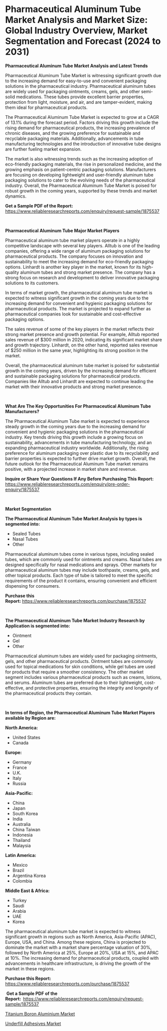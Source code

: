 <p><h1>Pharmaceutical Aluminum Tube Market Analysis and Market Size: Global Industry Overview, Market Segmentation and Forecast (2024 to 2031)</h1></p><p><strong>Pharmaceutical Aluminum Tube Market Analysis and Latest Trends</strong></p>
<p><p>Pharmaceutical Aluminum Tube Market is witnessing significant growth due to the increasing demand for easy-to-use and convenient packaging solutions in the pharmaceutical industry. Pharmaceutical aluminum tubes are widely used for packaging ointments, creams, gels, and other semi-solid medications. These tubes provide excellent barrier properties, protection from light, moisture, and air, and are tamper-evident, making them ideal for pharmaceutical products.</p><p>The Pharmaceutical Aluminum Tube Market is expected to grow at a CAGR of 13.1% during the forecast period. Factors driving this growth include the rising demand for pharmaceutical products, the increasing prevalence of chronic diseases, and the growing preference for sustainable and recyclable packaging materials. Additionally, advancements in tube manufacturing technologies and the introduction of innovative tube designs are further fueling market expansion.</p><p>The market is also witnessing trends such as the increasing adoption of eco-friendly packaging materials, the rise in personalized medicine, and the growing emphasis on patient-centric packaging solutions. Manufacturers are focusing on developing lightweight and user-friendly aluminum tube packaging solutions to cater to the evolving needs of the pharmaceutical industry. Overall, the Pharmaceutical Aluminum Tube Market is poised for robust growth in the coming years, supported by these trends and market dynamics.</p></p>
<p><strong>Get a Sample PDF of the Report:&nbsp;</strong> <a href="https://www.reliableresearchreports.com/enquiry/request-sample/1875537">https://www.reliableresearchreports.com/enquiry/request-sample/1875537</a></p>
<p>&nbsp;</p>
<p><strong>Pharmaceutical Aluminum Tube Major Market Players</strong></p>
<p><p>Pharmaceutical aluminum tube market players operate in a highly competitive landscape with several key players. Alltub is one of the leading companies, offering a wide range of aluminum packaging solutions for pharmaceutical products. The company focuses on innovation and sustainability to meet the increasing demand for eco-friendly packaging options. Linhardt is another key player in the market, known for its high-quality aluminum tubes and strong market presence. The company has a strong focus on research and development to deliver innovative packaging solutions to its customers.</p><p>In terms of market growth, the pharmaceutical aluminum tube market is expected to witness significant growth in the coming years due to the increasing demand for convenient and hygienic packaging solutions for pharmaceutical products. The market is projected to expand further as pharmaceutical companies look for sustainable and cost-effective packaging options.</p><p>The sales revenue of some of the key players in the market reflects their strong market presence and growth potential. For example, Alltub reported sales revenue of $300 million in 2020, indicating its significant market share and growth trajectory. Linhardt, on the other hand, reported sales revenue of $250 million in the same year, highlighting its strong position in the market.</p><p>Overall, the pharmaceutical aluminum tube market is poised for substantial growth in the coming years, driven by the increasing demand for efficient and sustainable packaging solutions for pharmaceutical products. Companies like Alltub and Linhardt are expected to continue leading the market with their innovative products and strong market presence.</p></p>
<p>&nbsp;</p>
<p><strong>What Are The Key Opportunities For Pharmaceutical Aluminum Tube Manufacturers?</strong></p>
<p><p>The Pharmaceutical Aluminum Tube market is expected to experience steady growth in the coming years due to the increasing demand for convenient and hygienic packaging solutions in the pharmaceutical industry. Key trends driving this growth include a growing focus on sustainability, advancements in tube manufacturing technology, and an expanding pharmaceutical industry worldwide. Additionally, the rising preference for aluminum packaging over plastic due to its recyclability and barrier properties is expected to further drive market growth. Overall, the future outlook for the Pharmaceutical Aluminum Tube market remains positive, with a projected increase in market share and revenue.</p></p>
<p><strong>Inquire or Share Your Questions If Any Before Purchasing This Report:</strong> <a href="https://www.reliableresearchreports.com/enquiry/pre-order-enquiry/1875537">https://www.reliableresearchreports.com/enquiry/pre-order-enquiry/1875537</a></p>
<p>&nbsp;</p>
<p><strong>Market Segmentation</strong></p>
<p><strong>The Pharmaceutical Aluminum Tube Market Analysis by types is segmented into:</strong></p>
<p><ul><li>Sealed Tubes</li><li>Nasal Tubes</li><li>Other</li></ul></p>
<p><p>Pharmaceutical aluminum tubes come in various types, including sealed tubes, which are commonly used for ointments and creams. Nasal tubes are designed specifically for nasal medications and sprays. Other markets for pharmaceutical aluminum tubes may include toothpaste, creams, gels, and other topical products. Each type of tube is tailored to meet the specific requirements of the product it contains, ensuring convenient and efficient dispensing for consumers.</p></p>
<p><strong>Purchase this Report:&nbsp;</strong><a href="https://www.reliableresearchreports.com/purchase/1875537">https://www.reliableresearchreports.com/purchase/1875537</a></p>
<p>&nbsp;</p>
<p><strong>The Pharmaceutical Aluminum Tube Market Industry Research by Application is segmented into:</strong></p>
<p><ul><li>Ointment</li><li>Gel</li><li>Other</li></ul></p>
<p><p>Pharmaceutical aluminum tubes are widely used for packaging ointments, gels, and other pharmaceutical products. Ointment tubes are commonly used for topical medications for skin conditions, while gel tubes are used for products that require a smoother consistency. The other market segment includes various pharmaceutical products such as creams, lotions, and serums. Aluminum tubes are preferred due to their lightweight, cost-effective, and protective properties, ensuring the integrity and longevity of the pharmaceutical products they contain.</p></p>
<p>&nbsp;</p>
<p><strong>In terms of Region, the Pharmaceutical Aluminum Tube Market Players available by Region are:</strong></p>
<p>
    <p> <strong> North America: </strong>
        <ul>
            <li>United States</li>
            <li>Canada</li>
        </ul>
        </p> 
    <p> <strong> Europe: </strong>
        <ul>
            <li>Germany</li>
            <li>France</li>
            <li>U.K.</li>
            <li>Italy</li>
            <li>Russia</li>
        </ul>
        </p> 
    <p> <strong> Asia-Pacific: </strong>
        <ul>
            <li>China</li>
            <li>Japan</li>
            <li>South Korea</li>
            <li>India</li>
            <li>Australia</li>
            <li>China Taiwan</li>
            <li>Indonesia</li>
            <li>Thailand</li>
            <li>Malaysia</li>
        </ul>
        </p> 
    <p> <strong> Latin America: </strong>
        <ul>
            <li>Mexico</li>
            <li>Brazil</li>
            <li>Argentina Korea</li>
            <li>Colombia</li>
        </ul>
        </p> 
    <p> <strong> Middle East & Africa: </strong>
        <ul>
            <li>Turkey</li>
            <li>Saudi</li>
            <li>Arabia</li>
            <li>UAE</li>
            <li>Korea</li>
        </ul>
    </p>
    </p>
<p><p>The pharmaceutical aluminum tube market is expected to witness significant growth in regions such as North America, Asia-Pacific (APAC), Europe, USA, and China. Among these regions, China is projected to dominate the market with a market share percentage valuation of 30%, followed by North America at 25%, Europe at 20%, USA at 15%, and APAC at 10%. The increasing demand for pharmaceutical products, coupled with advancements in healthcare infrastructure, is driving the growth of the market in these regions.</p></p>
<p><strong>Purchase this Report: </strong><a href="https://www.reliableresearchreports.com/purchase/1875537">https://www.reliableresearchreports.com/purchase/1875537</a></p>
<p>&nbsp;<strong>Get a Sample PDF of the Report:&nbsp;&nbsp;</strong><a href="https://www.reliableresearchreports.com/enquiry/request-sample/1875537">https://www.reliableresearchreports.com/enquiry/request-sample/1875537</a></p>
<p><strong></strong></p>
<p><p><a href="https://summer-dogwood-3e9.notion.site/Titanium-Boron-Aluminium-Market-Research-Report-Unlocks-Analysis-on-the-Market-Financial-Status-Mar-d1a8b1008cd348d498b4bddea002c664">Titanium Boron Aluminium Market</a></p><p><a href="https://github.com/Sherrillcrooksxa8i18ucf2m/Market-Research-Report-List-1/blob/main/underfill-adhesives-market.md">Underfill Adhesives Market</a></p></p>